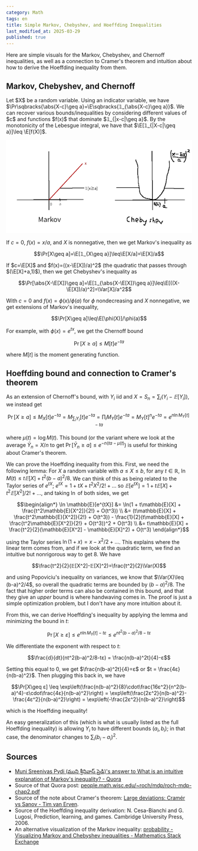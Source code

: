 ```yaml
---
category: Math
tags: en
title: Simple Markov, Chebyshev, and Hoeffding Inequalities
last_modified_at: 2025-03-29
published: true
---
```


Here are simple visuals for the Markov, Chebyshev, and Chernoff inequalities, as well as a connection to Cramer's theorem and intuition about how to derive the Hoeffding inequality from them.

## Markov, Chebyshev, and Chernoff

<p>
Let $X$ be a random variable. Using an indicator variable, we have $\Pr\sqbracks{\abs{X-c}\geq a}=\E\sqbracks{𝟙_{\abs{X-c}\geq a}}$. We can recover various bounds/inequalities by considering different values of $c$ and functions $f(x)$ that dominate $𝟙_{|x-c|\geq a}$. By the monotonicity of the Lebesgue integral, we have that  $\E[𝟙_{|X-c|\geq a}]\leq \E[f(X)]$.
</p>

![](/assets/img/markov-cheby.png)

If $c=0$, $f(x)=x/a$, and $X$ is nonnegative, then we get Markov's inequality as

$$\Pr[X\geq a]=\E[𝟙_{X\geq a}]\leq\E[X/a]=\E[X]/a$$

If $c=\E[X]$ and $f(x)=((x-\E[X])/a)^2$ (the quadratic that passes through $(\E[X]+a,1)$), then we get Chebyshev's inequality as

$$\Pr[\abs{X-\E[X]}\geq a]=\E[𝟙_{\abs{X-\E[X]}\geq a}]\leq\E[((X-\E[X])/a)^2]=\Var[X]/a^2$$

With $c=0$ and $f(x)=\phi(x)/\phi(a)$ for $\phi$ nondecreasing and $X$ nonnegative, we get extensions of Markov's inequality,

$$\Pr[X\geq a]\leq\E[\phi(X)]/\phi(a)$$

For example, with $\phi(x)=e^{tx}$, we get the Chernoff bound

$$\Pr[X\geq a]\leq M[t]e^{-ta}$$

where $M[t]$ is the moment generating function.

## Hoeffding bound and connection to Cramer's theorem

As an extension of Chernoff's bound, with $Y_i$ iid and $X=S_n=∑_i(Y_i-𝔼[Y_i])$, we instead get

$$\Pr[X\geq a]\leq M_{X}[t]e^{-ta}=M_{\sum_iY_i}[t]e^{-ta}=\prod_i M_{Y}[t]e^{-ta}=M_Y[t]^ne^{-ta}=e^{n\ln M_Y[t]-ta}$$

where $μ(t)=\log M(t)$. This bound (or the variant where we look at the average $\bar{Y}_n=X/n$ to get $\Pr[\bar{Y}_n\geq a]≤e^{-n(ta-μ(t)}$) is useful for thinking about Cramer's theorem.

We can prove the Hoeffding inequality from this. First, we need the following lemma: For $X$ a random variable with $a≤X≤b$, for any $t∈ℝ$, $\ln M(t)≤t𝔼[X]+t^2(b-a)^2/8$. We can think of this as being related to the Taylor series of $e^{tX}$; $e^{tX}=1+tX+t^2X^2/2!+…$ so $𝔼[e^{tX}]=1+t𝔼[X]+t^2𝔼[X^2]/2!+…$, and taking $\ln$ of both sides, we get 

$$\begin{align*}
\ln \mathbb{E}[e^{tX}] &= \ln(1 + t\mathbb{E}[X] + \frac{t^2\mathbb{E}[X^2]}{2!} + O(t^3)) \\
&= (t\mathbb{E}[X] + \frac{t^2\mathbb{E}[X^2]}{2!} + O(t^3)) - \frac{1}{2}(t\mathbb{E}[X] + \frac{t^2\mathbb{E}[X^2]}{2!} + O(t^3))^2 + O(t^3) \\
&= t\mathbb{E}[X] + \frac{t^2}{2}(\mathbb{E}[X^2] - \mathbb{E}[X]^2) + O(t^3)
\end{align*}$$

using the Taylor series $\ln(1+x)=x-x^2/2+…$. This explains where the linear term comes from, and if we look at the quadratic term, we find an intuitive but nonrigorous way to get $8$. We have

$$\frac{t^2}{2}(𝔼[X^2]-𝔼[X]^2)=\frac{t^2}{2}\Var(X)$$

and using Popoviciu's inequality on variances, we know that $\Var(X)\leq (b-a)^2/4$, so overall the quadratic terms are bounded by $(b-a)^2/8$. The fact that higher order terms can also be contained in this bound, and that they give an _upper_ bound is where handwaving comes in. The proof is just a simple optimization problem, but I don't have any more intuition about it.

From this, we can derive Hoeffding's inequality by applying the lemma and minimizing the bound in $t$:

$$\Pr[X\geq ε] \leq e^{n\ln M_Y[t]-tε} \leq e^{nt^2(b-a)^2/8-tε}$$

We differentiate the exponent with respect to $t$: 

$$\frac{d}{dt}(nt^2(b-a)^2/8-tε) = \frac{n(b-a)^2t}{4}-ε$$

Setting this equal to 0, we get $\frac{n(b-a)^2t}{4}=ε$ or $t = \frac{4ε}{n(b-a)^2}$.
Then plugging this back in, we have

$$\Pr[X\geq ε] \leq \exp\left(\frac{n(b-a)^2}{8}\cdot\frac{16ε^2}{n^2(b-a)^4}-ε\cdot\frac{4ε}{n(b-a)^2}\right) = \exp\left(\frac{2ε^2}{n(b-a)^2}-\frac{4ε^2}{n(b-a)^2}\right) = \exp\left(-\frac{2ε^2}{n(b-a)^2}\right)$$

which is the Hoeffding inequality! 

An easy generalization of this (which is what is usually listed as the full Hoeffding inequality) is allowing $Y_i$ to have different bounds $(a_i,b_i)$; in that case, the denominator changes to $∑_i(b_i-a_i)^2$.

## Sources

- [Muni Sreenivas Pydi (ముని శ్రీనివాస్ పైడి)'s answer to What is an intuitive explanation of Markov's inequality? - Quora](https://www.quora.com/What-is-an-intuitive-explanation-of-Markovs-inequality/answer/Muni-Sreenivas-Pydi)
- Source of that Quora post: [people.math.wisc.edu/\~roch/mdp/roch-mdp-chap2.pdf](https://people.math.wisc.edu/~roch/mdp/roch-mdp-chap2.pdf)
- Source of the note about Cramer's theorem: [Large deviations: Cramér vs Sanov - Tim van Erven](https://www.timvanerven.nl/blog/large-deviations-cramer-vs-sanov/#CesaBianchiLugosi2006).
- Source of the Hoeffding inequality derivation: N. Cesa-Bianchi and G. Lugosi, Prediction, learning, and games. Cambridge University Press, 2006.
- An alternative visualization of the Markov inequality: [probability - Visualizing Markov and Chebyshev inequalities - Mathematics Stack Exchange](https://math.stackexchange.com/questions/518873/visualizing-markov-and-chebyshev-inequalities)
